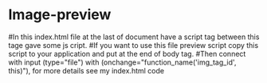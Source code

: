 # Image-preview
#In this index.html file at the last of document have a script tag between this tage gave some js cript. 
#If you want to use this file preview script copy this script to your application and put at the end of body tag.
#Then connect with input (type="file") with (onchange="function_name('img_tag_id', this)"), for more details see my index.html code
